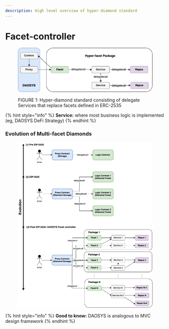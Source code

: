 ```yaml
---
description: High level overview of hyper-diamond standard
---
```


# Facet-controller

<figure><img src="../.gitbook/assets/package (2).png" alt=""><figcaption><p>FIGURE 1: Hyper-diamond standard consisting of delegate Services that replace facets defined in ERC-2535</p></figcaption></figure>

{% hint style="info" %}
**Service:** where most business logic is implemented (eg, DAOSYS DeFi Strategy)
{% endhint %}

### Evolution of Multi-facet Diamonds

<figure><img src="../.gitbook/assets/diamonds_evolution.png" alt=""><figcaption></figcaption></figure>

{% hint style="info" %}
**Good to know:** DAOSYS is analogous to MVC design framework
{% endhint %}
